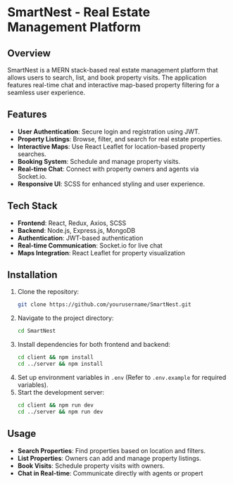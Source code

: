# SmartNest - Real Estate Management Platform

## Overview
SmartNest is a MERN stack-based real estate management platform that allows users to search, list, and book property visits. The application features real-time chat and interactive map-based property filtering for a seamless user experience.

## Features
- **User Authentication**: Secure login and registration using JWT.
- **Property Listings**: Browse, filter, and search for real estate properties.
- **Interactive Maps**: Use React Leaflet for location-based property searches.
- **Booking System**: Schedule and manage property visits.
- **Real-time Chat**: Connect with property owners and agents via Socket.io.
- **Responsive UI**: SCSS for enhanced styling and user experience.

## Tech Stack
- **Frontend**: React, Redux, Axios, SCSS
- **Backend**: Node.js, Express.js, MongoDB
- **Authentication**: JWT-based authentication
- **Real-time Communication**: Socket.io for live chat
- **Maps Integration**: React Leaflet for property visualization

## Installation
1. Clone the repository:
   ```bash
   git clone https://github.com/yourusername/SmartNest.git
   ```
2. Navigate to the project directory:
   ```bash
   cd SmartNest
   ```
3. Install dependencies for both frontend and backend:
   ```bash
   cd client && npm install
   cd ../server && npm install
   ```
4. Set up environment variables in `.env` (Refer to `.env.example` for required variables).
5. Start the development server:
   ```bash
   cd client && npm run dev
   cd ../server && npm run dev
   ```

## Usage
- **Search Properties**: Find properties based on location and filters.
- **List Properties**: Owners can add and manage property listings.
- **Book Visits**: Schedule property visits with owners.
- **Chat in Real-time**: Communicate directly with agents or propert
